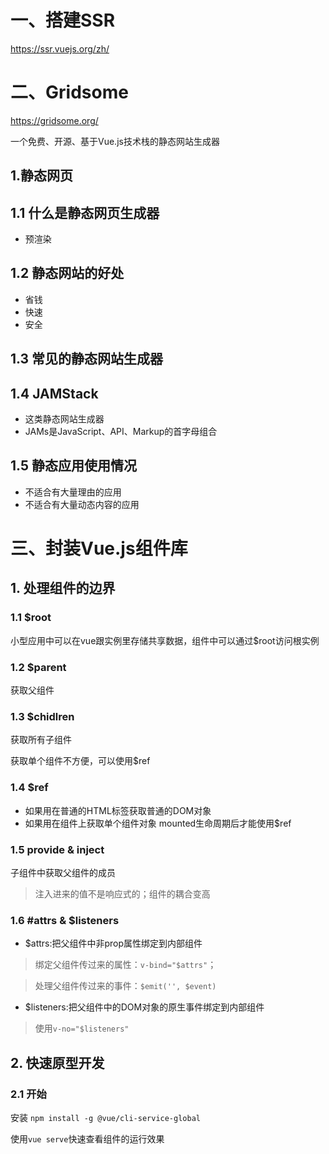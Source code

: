 # 一、搭建SSR

https://ssr.vuejs.org/zh/

# 二、Gridsome

https://gridsome.org/


一个免费、开源、基于Vue.js技术栈的静态网站生成器

## 1.静态网页
## 1.1 什么是静态网页生成器

- 预渲染
## 1.2 静态网站的好处
- 省钱
- 快速
- 安全
## 1.3 常见的静态网站生成器

## 1.4 JAMStack
- 这类静态网站生成器
- JAMs是JavaScript、API、Markup的首字母组合

## 1.5 静态应用使用情况
- 不适合有大量理由的应用
- 不适合有大量动态内容的应用


# 三、封装Vue.js组件库
## 1. 处理组件的边界
### 1.1 $root
小型应用中可以在vue跟实例里存储共享数据，组件中可以通过$root访问根实例

### 1.2 $parent
获取父组件
### 1.3 $chidlren
获取所有子组件

获取单个组件不方便，可以使用$ref
### 1.4 $ref
- 如果用在普通的HTML标签获取普通的DOM对象
- 如果用在组件上获取单个组件对象
mounted生命周期后才能使用$ref

### 1.5 provide & inject
子组件中获取父组件的成员
> 注入进来的值不是响应式的；组件的耦合变高

### 1.6 #attrs & $listeners
- $attrs:把父组件中非prop属性绑定到内部组件
> 绑定父组件传过来的属性：`v-bind="$attrs"`；

> 处理父组件传过来的事件：`$emit('', $event)`
- $listeners:把父组件中的DOM对象的原生事件绑定到内部组件
> 使用`v-no="$listeners"`

## 2. 快速原型开发
### 2.1 开始
安装 `npm install -g @vue/cli-service-global`

使用`vue serve`快速查看组件的运行效果
